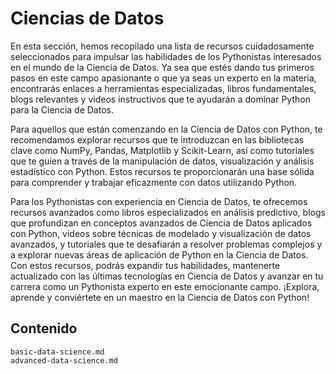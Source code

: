 # Ciencias de Datos

En esta sección, hemos recopilado una lista de recursos cuidadosamente
seleccionados para impulsar las habilidades de los Pythonistas interesados en el
mundo de la Ciencia de Datos. Ya sea que estés dando tus primeros pasos en este
campo apasionante o que ya seas un experto en la materia, encontrarás enlaces a
herramientas especializadas, libros fundamentales, blogs relevantes y videos
instructivos que te ayudarán a dominar Python para la Ciencia de Datos.

Para aquellos que están comenzando en la Ciencia de Datos con Python, te
recomendamos explorar recursos que te introduzcan en las bibliotecas clave como
NumPy, Pandas, Matplotlib y Scikit-Learn, así como tutoriales que te guíen a
través de la manipulación de datos, visualización y análisis estadístico con
Python. Estos recursos te proporcionarán una base sólida para comprender y
trabajar eficazmente con datos utilizando Python.

Para los Pythonistas con experiencia en Ciencia de Datos, te ofrecemos recursos
avanzados como libros especializados en análisis predictivo, blogs que
profundizan en conceptos avanzados de Ciencia de Datos aplicados con Python,
videos sobre técnicas de modelado y visualización de datos avanzados, y
tutoriales que te desafiarán a resolver problemas complejos y a explorar nuevas
áreas de aplicación de Python en la Ciencia de Datos. Con estos recursos, podrás
expandir tus habilidades, mantenerte actualizado con las últimas tecnologías en
Ciencia de Datos y avanzar en tu carrera como un Pythonista experto en este
emocionante campo. ¡Explora, aprende y conviértete en un maestro en la Ciencia
de Datos con Python!

## Contenido

```{toctree}
basic-data-science.md
advanced-data-science.md
```
